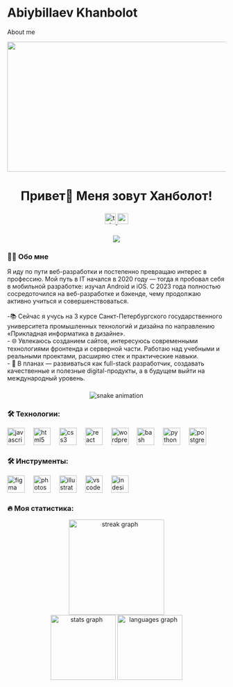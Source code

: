 # Abiybillaev Khanbolot
About me
<br clear="both">

<div align="center">
  <img height="300" width="600" src="https://user-images.githubusercontent.com/74038190/225813708-98b745f2-7d22-48cf-9150-083f1b00d6c9.gif" />
</div>

###

<h1 align="center">Привет👋 Меня зовут Ханболот!</h1>

###

<div align="center">
  <a href="https://t.me/codingkhan" target="_blank">
    <img src="https://img.shields.io/static/v1?message=Telegram&logo=telegram&label=&color=2CA5E0&logoColor=white&labelColor=&style=for-the-badge" height="25" alt="telegram logo" />
  </a>
  <a href="https://codepen.io/codingkhan" target="_blank">
    <img src="https://img.shields.io/static/v1?message=CodePen&logo=codepen&label=&color=000000&logoColor=white&labelColor=&style=for-the-badge" height="25" alt="codepen logo" />
  </a>
</div>

###

<div align="center">
  <img src="https://visitor-badge.laobi.icu/badge?page_id=filimonovalexey.filimonovalexey&" />
</div>

###

<h3 align="left">👩‍💻 Обо мне</h3>

<p align="left">Я иду по пути веб-разработки и постепенно превращаю интерес в профессию.
Мой путь в IT начался в 2020 году — тогда я пробовал себя в мобильной разработке: изучал Android и iOS.
С 2023 года полностью сосредоточился на веб-разработке и бэкенде, чему продолжаю активно учиться и совершенствоваться.<br><br>-📚 Сейчас я учусь на 3 курсе Санкт-Петербургского государственного университета промышленных технологий и дизайна по направлению «Прикладная информатика в дизайне».<br>- 🌐 Увлекаюсь созданием сайтов, интересуюсь современными технологиями фронтенда и серверной части. Работаю над учебными и реальными проектами, расширяю стек и практические навыки.<br>- 🚀 В планах — развиваться как full-stack разработчик, создавать качественные и полезные digital-продукты, а в будущем выйти на международный уровень.</p>

###

<p align="center">
  <img src="https://raw.githubusercontent.com/Khanbolot/Khanbolot/output/github-snake.svg" alt="snake animation" />
</p>

###

<h3 align="left">🛠 Технологии:</h3>

<div align="left">
  <img src="https://cdn.jsdelivr.net/gh/devicons/devicon/icons/javascript/javascript-original.svg" height="40" alt="javascript logo" />
  <img width="12" />
  <img src="https://cdn.jsdelivr.net/gh/devicons/devicon/icons/html5/html5-original.svg" height="40" alt="html5 logo" />
  <img width="12" />
  <img src="https://cdn.jsdelivr.net/gh/devicons/devicon/icons/css3/css3-original.svg" height="40" alt="css3 logo" />
  <img width="12" />
  <img src="https://cdn.jsdelivr.net/gh/devicons/devicon/icons/react/react-original.svg" height="40" alt="react logo" />
  <img width="12" />
  <img src="https://skillicons.dev/icons?i=wordpress" height="40" alt="wordpress logo" />
  <img width="12" />
  <img src="https://cdn.simpleicons.org/gnubash/4EAA25" height="40" alt="bash logo" />
  <img width="12" />
  <img src="https://skillicons.dev/icons?i=py" height="40" alt="python logo" />
  <img width="12" />
  <img src="https://skillicons.dev/icons?i=postgres" height="40" alt="postgresql logo" />
</div>

###

<h3 align="left">🛠 Инструменты:</h3>

<div align="left">
  <img src="https://cdn.jsdelivr.net/gh/devicons/devicon/icons/figma/figma-original.svg" height="40" alt="figma logo" />
  <img width="12" />
  <img src="https://cdn.jsdelivr.net/gh/devicons/devicon/icons/photoshop/photoshop-plain.svg" height="40" alt="photoshop logo" />
  <img width="12" />
  <img src="https://cdn.jsdelivr.net/gh/devicons/devicon/icons/illustrator/illustrator-plain.svg" height="40" alt="illustrator logo" />
  <img width="12" />
  <img src="https://cdn.jsdelivr.net/gh/devicons/devicon/icons/vscode/vscode-original.svg" height="40" alt="vs code logo" />
  <img width="12" />
  <img src="https://cdn.jsdelivr.net/gh/devicons/devicon/icons/indesign/indesign-original.svg" height="40" alt="indesign logo" />
</div>

###

<h3 align="left">🔥 Моя статистика:</h3>

<div align="center">
  <img src="https://streak-stats.demolab.com?user=filimonovalexey&locale=en&mode=daily&theme=dark&hide_border=false&border_radius=5&order=3" height="220" alt="streak graph" />
</div>

<div align="center">
  <img src="https://github-readme-stats.vercel.app/api?username=Khanbolot&hide_title=false&hide_rank=false&show_icons=true&include_all_commits=true&count_private=true&disable_animations=false&theme=dracula&locale=en&hide_border=false&order=1" height="150" alt="stats graph" />
  <img src="https://github-readme-stats.vercel.app/api/top-langs?username=Khanbolot&locale=en&hide_title=false&layout=compact&card_width=320&langs_count=5&theme=dracula&hide_border=false&order=2" height="150" alt="languages graph" />
</div>
